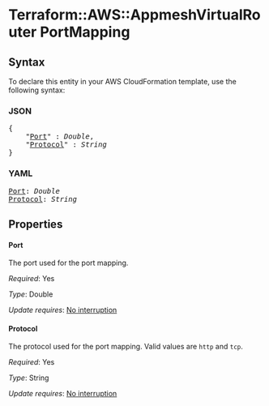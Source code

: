 # Terraform::AWS::AppmeshVirtualRouter PortMapping

## Syntax

To declare this entity in your AWS CloudFormation template, use the following syntax:

### JSON

<pre>
{
    "<a href="#port" title="Port">Port</a>" : <i>Double</i>,
    "<a href="#protocol" title="Protocol">Protocol</a>" : <i>String</i>
}
</pre>

### YAML

<pre>
<a href="#port" title="Port">Port</a>: <i>Double</i>
<a href="#protocol" title="Protocol">Protocol</a>: <i>String</i>
</pre>

## Properties

#### Port

The port used for the port mapping.

_Required_: Yes

_Type_: Double

_Update requires_: [No interruption](https://docs.aws.amazon.com/AWSCloudFormation/latest/UserGuide/using-cfn-updating-stacks-update-behaviors.html#update-no-interrupt)

#### Protocol

The protocol used for the port mapping. Valid values are `http` and `tcp`.

_Required_: Yes

_Type_: String

_Update requires_: [No interruption](https://docs.aws.amazon.com/AWSCloudFormation/latest/UserGuide/using-cfn-updating-stacks-update-behaviors.html#update-no-interrupt)

